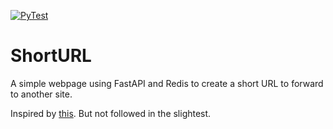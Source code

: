 [![PyTest](https://github.com/oliv10/ShortURL/actions/workflows/pytest.yml/badge.svg?branch=main)](https://github.com/oliv10/ShortURL/actions/workflows/pytest.yml)

# ShortURL

A simple webpage using FastAPI and Redis to create a short URL to forward to another site.

Inspired by [this](https://realpython.com/build-a-python-url-shortener-with-fastapi/). But not followed in the slightest.
